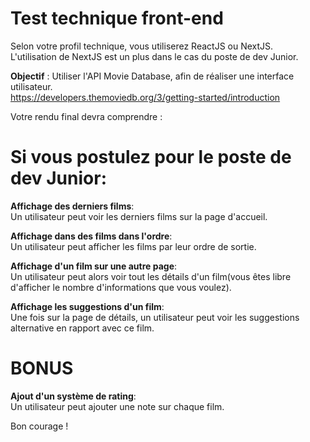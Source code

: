 # Test technique front-end

Selon votre profil technique, vous utiliserez ReactJS ou NextJS.  
L'utilisation de NextJS est un plus dans le cas du poste de dev Junior.

__Objectif__ : Utiliser l'API Movie Database, afin de réaliser une interface utilisateur.  
https://developers.themoviedb.org/3/getting-started/introduction

Votre rendu final devra comprendre :

# Si vous postulez pour le poste de dev Junior:

__Affichage des derniers films__:<br/>
Un utilisateur peut voir les derniers films sur la page d'accueil.

__Affichage dans des films dans l'ordre__:<br/>
Un utilisateur peut afficher les films par leur ordre de sortie. 

__Affichage d'un film sur une autre page__:<br/>
Un utilisateur peut alors voir tout les détails d'un film(vous êtes libre d'afficher le nombre d'informations que vous voulez).

__Affichage les suggestions d'un film__:<br/>
Une fois sur la page de détails, un utilisateur peut voir les suggestions alternative en rapport avec ce film.


# BONUS
__Ajout d'un système de rating__:<br/>
Un utilisateur peut ajouter une note sur chaque film.

Bon courage ! 
